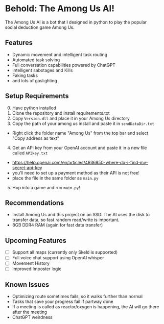 # Behold: The Among Us AI!
The Among Us AI is a bot that I designed in python to play the popular social deduction game Among Us. 

## Features
- Dynamic movement and intelligent task routing
- Automated task solving
- Full conversation capabilities powered by ChatGPT
- Intelligent sabotages and Kills
- Faking tasks
- and lots of gaslighting

## Setup Requirements
0. Have python installed
1. Clone the repository and install requirements.txt
2. Copy `Version.dll` and place it in your Among Us directory
3. Copy the path of your among us install and paste it in `sendDataDir.txt`
  - Right click the folder name "Among Us" from the top bar and select "Copy address as text"
4. Get an API key from your OpenAI account and paste it in a new file called `APIkey.txt`
  - https://help.openai.com/en/articles/4936850-where-do-i-find-my-secret-api-key
  - you'll need to set up a payment method as their API is not free!
  - place the file in the same folder as `main.py`
5. Hop into a game and run `main.py`!

## Recommendations
- Install Among Us and this project on an SSD. The AI uses the disk to transfer data, so fast random read/write is important.
- 8GB DDR4 RAM (again for fast data transfer)

## Upcoming Features
- [ ] Support all maps (currently only Skeld is supported)
- [ ] Full voice chat support using OpenAI whisper
- [ ] Movement History
- [ ] Improved Imposter logic

## Known Issues
- Optimizing route sometimes fails, so it walks further than normal
- Tasks that save your progress fail if partway done
- If a meeting is called as reactor/oxygen is happening, the AI will go there after the meeting
- ChatGPT weirdness
